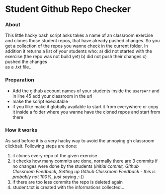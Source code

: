 # Student Github Repo Checker

### About
This little hacky bash script asks takes a name of an classroom exercise and clones those student repos, that have already pushed changes. So you get a collection of the repos you wanne check in the current folder. In addition it returns a list of your students who: 
a) did not started with the exercise (the repo was not build yet) 
b) did not push their changes
c) pushed the changes  
as a .txt file...

### Preparation
- Add the github account names of your students inside the `usersArr` and in line 45 add your classroom in the url
- make the script executable
- if you llike make it globally available to start it from everywhere or copy it inside a folder where you wanne have the cloned repos and start from there



### How it works

As said before it is a very hacky way to avoid the annoying gh classroom clickbait. Following steps are done:
1. it clones every repo of the given exercise
2. it checks how many commits are done, normally there are 3 commits if no changes were done by the students (*Initial commit, Github Classroom Feedback, Setting up Github Classroom Feedback - this is probably not 100%, just saying ;-)*)  
3. if there are too less commits the repo is deleted again
4. student.txt is created with the informations collected...
